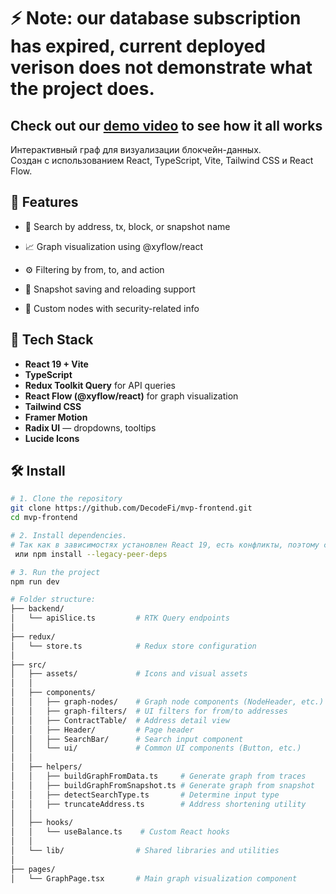# ⚡ Note: our database subscription has expired, current deployed verison does not demonstrate what the project does.

## Check out our [demo video](https://drive.google.com/file/d/1V2eDSnKD8XKmrrpyPzoNU3cGX-uuC4Oq/view?usp=drive_link) to see how it all works

Интерактивный граф для визуализации блокчейн-данных.  
Создан с использованием React, TypeScript, Vite, Tailwind CSS и React Flow.

## 🚀 Features

 - 🔎 Search by address, tx, block, or snapshot name

- 📈 Graph visualization using @xyflow/react

- ⚙️ Filtering by from, to, and action

- 💾 Snapshot saving and reloading support

- 🧠 Custom nodes with security-related info

## 🧱 Tech Stack

- **React 19 + Vite**
- **TypeScript**
- **Redux Toolkit Query** for API queries
- **React Flow (@xyflow/react)** for graph visualization
- **Tailwind CSS** 
- **Framer Motion** 
- **Radix UI** — dropdowns, tooltips
- **Lucide Icons**

## 🛠️ Install

```bash
# 1. Clone the repository
git clone https://github.com/DecodeFi/mvp-frontend.git
cd mvp-frontend

# 2. Install dependencies.
# Так как в зависимостях установлен React 19, есть конфликты, поэтому с флагом --legacy-peer-deps
 или npm install --legacy-peer-deps

# 3. Run the project
npm run dev

# Folder structure:
├── backend/
│   └── apiSlice.ts         # RTK Query endpoints
│
├── redux/
│   └── store.ts            # Redux store configuration
│
├── src/
│   ├── assets/             # Icons and visual assets
│   │
│   ├── components/
│   │   ├── graph-nodes/    # Graph node components (NodeHeader, etc.)
│   │   ├── graph-filters/  # UI filters for from/to addresses
│   │   ├── ContractTable/  # Address detail view
│   │   ├── Header/         # Page header
│   │   ├── SearchBar/      # Search input component
│   │   └── ui/             # Common UI components (Button, etc.)
│   │
│   ├── helpers/
│   │   ├── buildGraphFromData.ts     # Generate graph from traces
│   │   ├── buildGraphFromSnapshot.ts # Generate graph from snapshot
│   │   ├── detectSearchType.ts       # Determine input type
│   │   ├── truncateAddress.ts        # Address shortening utility
│   │
│   ├── hooks/
│   │   └── useBalance.ts    # Custom React hooks
│   │
│   └── lib/                # Shared libraries and utilities
│
├── pages/
│   └── GraphPage.tsx       # Main graph visualization component

